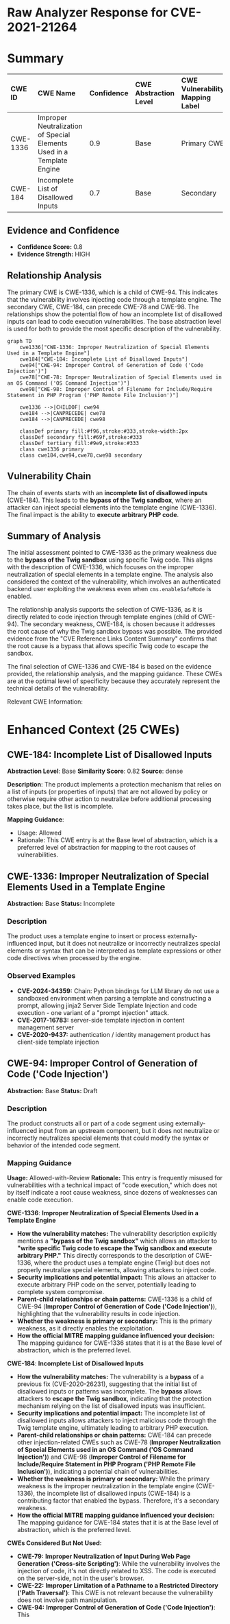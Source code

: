# Raw Analyzer Response for CVE-2021-21264

# Summary
| CWE ID  | CWE Name                                                                   | Confidence | CWE Abstraction Level | CWE Vulnerability Mapping Label | CWE-Vulnerability Mapping Notes |
| :-------- | :------------------------------------------------------------------------- | :--------- | :---------------------- | :------------------------------ | :-------------------------------- |
| CWE-1336 | Improper Neutralization of Special Elements Used in a Template Engine     | 0.9        | Base                    | Primary CWE                     | Allowed                           |
| CWE-184  | Incomplete List of Disallowed Inputs                                     | 0.7        | Base                    | Secondary                       | Allowed                           |

## Evidence and Confidence

*   **Confidence Score:** 0.8
*   **Evidence Strength:** HIGH

## Relationship Analysis
The primary CWE is CWE-1336, which is a child of CWE-94. This indicates that the vulnerability involves injecting code through a template engine. The secondary CWE, CWE-184, can precede CWE-78 and CWE-98. The relationships show the potential flow of how an incomplete list of disallowed inputs can lead to code execution vulnerabilities. The base abstraction level is used for both to provide the most specific description of the vulnerability.

```mermaid
graph TD
    cwe1336["CWE-1336: Improper Neutralization of Special Elements Used in a Template Engine"]
    cwe184["CWE-184: Incomplete List of Disallowed Inputs"]
    cwe94["CWE-94: Improper Control of Generation of Code ('Code Injection')"]
    cwe78["CWE-78: Improper Neutralization of Special Elements used in an OS Command ('OS Command Injection')"]
    cwe98["CWE-98: Improper Control of Filename for Include/Require Statement in PHP Program ('PHP Remote File Inclusion')"]

    cwe1336 -->|CHILDOF| cwe94
    cwe184 -->|CANPRECEDE| cwe78
    cwe184 -->|CANPRECEDE| cwe98

    classDef primary fill:#f96,stroke:#333,stroke-width:2px
    classDef secondary fill:#69f,stroke:#333
    classDef tertiary fill:#9e9,stroke:#333
    class cwe1336 primary
    class cwe184,cwe94,cwe78,cwe98 secondary
```

## Vulnerability Chain
The chain of events starts with an **incomplete list of disallowed inputs** (CWE-184). This leads to the **bypass of the Twig sandbox**, where an attacker can inject special elements into the template engine (CWE-1336). The final impact is the ability to **execute arbitrary PHP code**.

## Summary of Analysis
The initial assessment pointed to CWE-1336 as the primary weakness due to the **bypass of the Twig sandbox** using specific Twig code. This aligns with the description of CWE-1336, which focuses on the improper neutralization of special elements in a template engine. The analysis also considered the context of the vulnerability, which involves an authenticated backend user exploiting the weakness even when `cms.enableSafeMode` is enabled.

The relationship analysis supports the selection of CWE-1336, as it is directly related to code injection through template engines (child of CWE-94). The secondary weakness, CWE-184, is chosen because it addresses the root cause of why the Twig sandbox bypass was possible. The provided evidence from the "CVE Reference Links Content Summary" confirms that the root cause is a bypass that allows specific Twig code to escape the sandbox.

The final selection of CWE-1336 and CWE-184 is based on the evidence provided, the relationship analysis, and the mapping guidance. These CWEs are at the optimal level of specificity because they accurately represent the technical details of the vulnerability.

Relevant CWE Information:

# Enhanced Context (25 CWEs)

## CWE-184: Incomplete List of Disallowed Inputs
**Abstraction Level**: Base
**Similarity Score**: 0.82
**Source**: dense

**Description**:
The product implements a protection mechanism that relies on a list of inputs (or properties of inputs) that are not allowed by policy or otherwise require other action to neutralize before additional processing takes place, but the list is incomplete.

**Mapping Guidance**:
- Usage: Allowed
- Rationale: This CWE entry is at the Base level of abstraction, which is a preferred level of abstraction for mapping to the root causes of vulnerabilities.

## CWE-1336: Improper Neutralization of Special Elements Used in a Template Engine
**Abstraction:** Base
**Status:** Incomplete

### Description
The product uses a template engine to insert or process externally-influenced input, but it does not neutralize or incorrectly neutralizes special elements or syntax that can be interpreted as template expressions or other code directives when processed by the engine.

### Observed Examples
- **CVE-2024-34359:** Chain: Python bindings for LLM library do not use a sandboxed environment when parsing a template and constructing a prompt, allowing jinja2 Server Side Template Injection and code execution - one variant of a "prompt injection" attack.
- **CVE-2017-16783:** server-side template injection in content management server
- **CVE-2020-9437:** authentication / identity management product has client-side template injection

## CWE-94: Improper Control of Generation of Code ('Code Injection')
**Abstraction:** Base
**Status:** Draft

### Description
The product constructs all or part of a code segment using externally-influenced input from an upstream component, but it does not neutralize or incorrectly neutralizes special elements that could modify the syntax or behavior of the intended code segment.

### Mapping Guidance
**Usage:** Allowed-with-Review
**Rationale:** This entry is frequently misused for vulnerabilities with a technical impact of "code execution," which does not by itself indicate a root cause weakness, since dozens of weaknesses can enable code execution.

**CWE-1336**: **Improper Neutralization of Special Elements Used in a Template Engine**
*   **How the vulnerability matches:** The vulnerability description explicitly mentions a **"bypass of the Twig sandbox"** which allows an attacker to **"write specific Twig code to escape the Twig sandbox and execute arbitrary PHP."** This directly corresponds to the description of CWE-1336, where the product uses a template engine (Twig) but does not properly neutralize special elements, allowing attackers to inject code.
*   **Security implications and potential impact:** This allows an attacker to execute arbitrary PHP code on the server, potentially leading to complete system compromise.
*   **Parent-child relationships or chain patterns:** CWE-1336 is a child of CWE-94 (**Improper Control of Generation of Code ('Code Injection')**), highlighting that the vulnerability results in code injection.
*   **Whether the weakness is primary or secondary:** This is the primary weakness, as it directly enables the exploitation.
*   **How the official MITRE mapping guidance influenced your decision:** The mapping guidance for CWE-1336 states that it is at the Base level of abstraction, which is the preferred level.

**CWE-184**: **Incomplete List of Disallowed Inputs**
*   **How the vulnerability matches:** The vulnerability is a **bypass** of a previous fix (CVE-2020-26231), suggesting that the initial list of disallowed inputs or patterns was incomplete. The **bypass** allows attackers to **escape the Twig sandbox**, indicating that the protection mechanism relying on the list of disallowed inputs was insufficient.
*   **Security implications and potential impact:** The incomplete list of disallowed inputs allows attackers to inject malicious code through the Twig template engine, ultimately leading to arbitrary PHP execution.
*   **Parent-child relationships or chain patterns:** CWE-184 can precede other injection-related CWEs such as CWE-78 (**Improper Neutralization of Special Elements used in an OS Command ('OS Command Injection')**) and CWE-98 (**Improper Control of Filename for Include/Require Statement in PHP Program ('PHP Remote File Inclusion')**), indicating a potential chain of vulnerabilities.
*   **Whether the weakness is primary or secondary:** While the primary weakness is the improper neutralization in the template engine (CWE-1336), the incomplete list of disallowed inputs (CWE-184) is a contributing factor that enabled the bypass. Therefore, it's a secondary weakness.
*   **How the official MITRE mapping guidance influenced your decision:** The mapping guidance for CWE-184 states that it is at the Base level of abstraction, which is the preferred level.

**CWEs Considered But Not Used:**

*   **CWE-79:** **Improper Neutralization of Input During Web Page Generation ('Cross-site Scripting')**: While the vulnerability involves the injection of code, it's not directly related to XSS. The code is executed on the server-side, not in the user's browser.
*   **CWE-22:** **Improper Limitation of a Pathname to a Restricted Directory ('Path Traversal')**: This CWE is not relevant because the vulnerability does not involve path manipulation.
*   **CWE-94:** **Improper Control of Generation of Code ('Code Injection')**: This